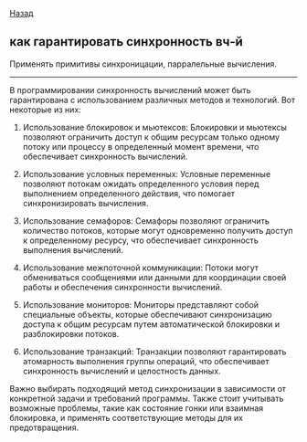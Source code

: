 [Назад](/L1/L1_.md) 



## как гарантировать синхронность вч-й

Применять примитивы синхроницации, парралельные вычисления.

----------------------------------------------------------------

В программировании синхронность вычислений может быть гарантирована с использованием различных методов и технологий. Вот некоторые из них:

1. Использование блокировок и мьютексов: Блокировки и мьютексы позволяют ограничить доступ к общим ресурсам только одному потоку или процессу в определенный момент времени, что обеспечивает синхронность вычислений.

2. Использование условных переменных: Условные переменные позволяют потокам ожидать определенного условия перед выполнением определенного действия, что помогает синхронизировать вычисления.

3. Использование семафоров: Семафоры позволяют ограничить количество потоков, которые могут одновременно получить доступ к определенному ресурсу, что обеспечивает синхронность выполнения вычислений.

4. Использование межпоточной коммуникации: Потоки могут обмениваться сообщениями или данными для координации своей работы и обеспечения синхронности вычислений.

5. Использование мониторов: Мониторы представляют собой специальные объекты, которые обеспечивают синхронизацию доступа к общим ресурсам путем автоматической блокировки и разблокировки потоков.

6. Использование транзакций: Транзакции позволяют гарантировать атомарность выполнения группы операций, что обеспечивает синхронность вычислений и целостность данных.

Важно выбирать подходящий метод синхронизации в зависимости от конкретной задачи и требований программы. Также стоит учитывать возможные проблемы, такие как состояние гонки или взаимная блокировка, и применять соответствующие методы для их предотвращения.